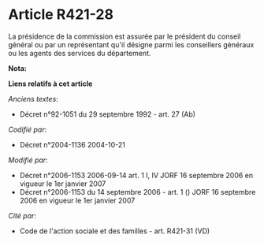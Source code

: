 # Article R421-28

La présidence de la commission est assurée par le président du conseil général ou par un représentant qu'il désigne parmi les
conseillers généraux ou les agents des services du département.

**Nota:**



**Liens relatifs à cet article**

_Anciens textes_:

  - Décret n°92-1051 du 29 septembre 1992 - art. 27 (Ab)

_Codifié par_:

  - Décret n°2004-1136 2004-10-21

_Modifié par_:

  - Décret n°2006-1153 2006-09-14 art. 1 I, IV JORF 16 septembre 2006 en vigueur le 1er janvier 2007
  - Décret n°2006-1153 du 14 septembre 2006 - art. 1 () JORF 16 septembre 2006 en vigueur le 1er janvier 2007

_Cité par_:

  - Code de l'action sociale et des familles - art. R421-31 (VD)
